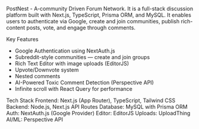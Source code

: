 PostNest - A-community Driven Forum Network.
It is a full-stack discussion platform built with Next.js, TypeScript, Prisma ORM, and MySQL. It enables users to authenticate via Google, create and join communities, publish rich-content posts, vote, and engage through comments.

Key Features
- Google Authentication using NextAuth.js
- Subreddit-style communities — create and join groups
- Rich Text Editor with image uploads (EditorJS)
- Upvote/Downvote system
- Nested comments
- AI-Powered Toxic Comment Detection (Perspective API)
- Infinite scroll with React Query for performance
  
Tech Stack
Frontend: Next.js (App Router), TypeScript, Tailwind CSS
Backend: Node.js, Next.js API Routes
Database: MySQL with Prisma ORM
Auth: NextAuth.js (Google Provider)
Editor: EditorJS
Uploads: UploadThing
AI/ML: Perspective API
